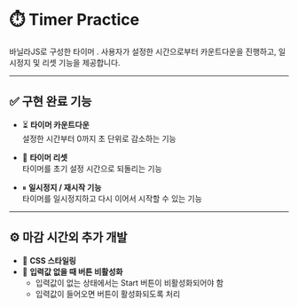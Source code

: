 # ⏱️ Timer Practice

바닐라JS로 구성한 타이머 . 사용자가 설정한 시간으로부터 카운트다운을 진행하고, 일시정지 및 리셋 기능을 제공합니다.

---

## ✅ 구현 완료 기능

- ⏳ **타이머 카운트다운**  
  설정한 시간부터 0까지 초 단위로 감소하는 기능

- 🔁 **타이머 리셋**  
  타이머를 초기 설정 시간으로 되돌리는 기능

- ⏸ **일시정지 / 재시작 기능**  
  타이머를 일시정지하고 다시 이어서 시작할 수 있는 기능

---

## ⚙️ 마감 시간외 추가 개발

- 🎨 **CSS 스타일링**  
- 🚫 **입력값 없을 때 버튼 비활성화** 
  - 입력값이 없는 상태에서는 Start 버튼이 비활성화되어야 함  
  - 입력값이 들어오면 버튼이 활성화되도록 처리
